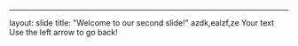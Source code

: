
---
layout: slide
title: "Welcome to our second slide!"
azdk,ealzf,ze
Your text
Use the left arrow to go back!
